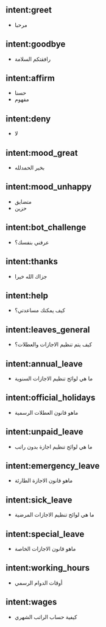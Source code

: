 ## intent:greet
- مرحبا

## intent:goodbye
- رافقتكم السلامة

## intent:affirm
- حسنا
- مفهوم

## intent:deny
- لا

## intent:mood_great
- بخير الحمدلله

## intent:mood_unhappy
- متضايق
- حزين

## intent:bot_challenge
- عرفني بنفسك؟

## intent:thanks
- جزاك الله خيرا

## intent:help
- كيف يمكنك مساعدتي؟

## intent:leaves_general
- كيف يتم تنظيم الاجازات والعطلات؟

## intent:annual_leave
- ما هي لوائح تنظيم الاجازات السنوية

## intent:official_holidays
- ماهو قانون العطلات الرسمية

## intent:unpaid_leave
- ما هي لوائح تنظيم اجازة بدون راتب

## intent:emergency_leave
- ماهو قانون الاجازة الطارئة

## intent:sick_leave
- ما هي لوائح تنظيم الاجازات المرضية

## intent:special_leave
- ماهو قانون الاجازات الخاصة

## intent:working_hours
- أوقات الدوام الرسمي

## intent:wages
- كيفية حساب الراتب الشهري
